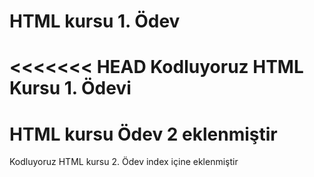 # HTML kursu 1. Ödev
<<<<<<< HEAD
Kodluyoruz HTML Kursu 1. Ödevi
===
# HTML kursu Ödev 2 eklenmiştir
Kodluyoruz HTML kursu 2. Ödev index içine eklenmiştir

